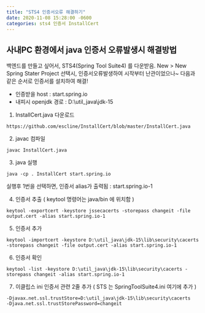 ```yaml
---
title: "STS4 인증서오류 해결하기"
date: 2020-11-08 15:28:00 -0600
categories: sts4 인증서 InstallCert
---
```

사내PC 환경에서 java 인증서 오류발생시 해결방법
---

백엔드를 만들고 싶어서, STS4(Spring Tool Suite4) 를 다운받음.
New > New Spring Stater Project 선택시, 인증서오류발생하여 시작부터 난관이었으나~
다음과 같은 순서로 인증서를 설치하여 해결!

* 인증받을 host : start.spring.io
* 내피시 openjdk 경로 : D:\util_java\jdk-15

1. InstallCert.java 다운로드
```
https://github.com/escline/InstallCert/blob/master/InstallCert.java
```

2. javac 컴파일
```
javac InstallCert.java
```

3. java 실행
```
java -cp . InstallCert start.spring.io
```

실행후 1번을 선택하면, 인증서 alias가 출력됨 : start.spring.io-1

4. 인증서 추출 ( keytool 명령어는 java/bin 에 위치함 )
```
keytool -exportcert -keystore jssecacerts -storepass changeit -file output.cert -alias start.spring.io-1
```

5. 인증서 추가
```
keytool -importcert -keystore D:\util_java\jdk-15\lib\security\cacerts -storepass changeit -file output.cert -alias start.spring.io-1
```

6. 인증서 확인 
```
keytool -list -keystore D:\util_java\jdk-15\lib\security\cacerts -storepass changeit -alias start.spring.io-1
```

7. 이클립스 ini 인증서 관련 2줄 추가 ( STS 는 SpringToolSuite4.ini 여기에 추가 )
```
-Djavax.net.ssl.trustStore=D:\util_java\jdk-15\lib\security\cacerts
-Djava.net.ssl.trustStorePassword=changeit
```
